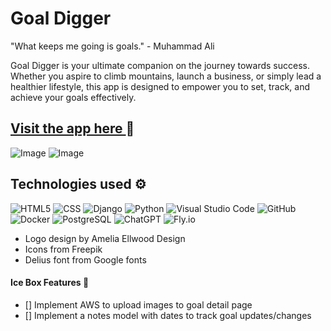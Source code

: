 # Goal Digger

"What keeps me going is goals." - Muhammad Ali

Goal Digger is your ultimate companion on the journey towards success. Whether you aspire to climb mountains, launch a business, or simply lead a healthier lifestyle, this app is designed to empower you to set, track, and achieve your goals effectively.



## <a href="https://goal-list-krystina.fly.dev/">Visit the app here </a> 💫

![Image](https://i.imgur.com/0yPrE1q.png)
![Image](https://i.imgur.com/B67gFSe.png)


## Technologies used :gear:
![HTML5](https://img.shields.io/badge/html5-%23E34F26.svg?style=for-the-badge&logo=html5&logoColor=white)
![CSS](https://img.shields.io/badge/CSS-239120?&style=for-the-badge&logo=css3&logoColor=white)
![Django](https://img.shields.io/badge/Django-092E20?style=for-the-badge&logo=django&logoColor=green)
![Python](https://img.shields.io/badge/Python-FFD43B?style=for-the-badge&logo=python&logoColor=blue)
![Visual Studio Code](https://img.shields.io/badge/Visual%20Studio%20Code-0078d7.svg?style=for-the-badge&logo=visual-studio-code&logoColor=white)
![GitHub](https://img.shields.io/badge/GitHub-100000?style=for-the-badge&logo=github&logoColor=white)
![Docker](https://camo.githubusercontent.com/8396abd667a0eca7d28cdb29ec63b6bf29a7854c7c3d467e6ece648c7e9b81e1/68747470733a2f2f696d672e736869656c64732e696f2f62616467652f646f636b65722d2532333064623765642e7376673f7374796c653d666f722d7468652d6261646765266c6f676f3d646f636b6572266c6f676f436f6c6f723d7768697465)
![PostgreSQL](https://img.shields.io/badge/PostgreSQL-316192?style=for-the-badge&logo=postgresql&logoColor=white)
![ChatGPT](https://camo.githubusercontent.com/c8af3418f8fe508aed1c66f474b50f9e9d8f64db648d1bd947527b35b6243a99/68747470733a2f2f696d672e736869656c64732e696f2f62616467652f636861744750542d3734616139633f7374796c653d666f722d7468652d6261646765266c6f676f3d6f70656e6169266c6f676f436f6c6f723d7768697465)
![Fly.io](https://camo.githubusercontent.com/5bc84dd77a0a2d885573b3b954464c458aaafbe2a39aeeba7e1b297b421922ad/68747470733a2f2f696d672e736869656c64732e696f2f62616467652f466c792e696f2532302d253230707572706c65)


<ul>
<li>Logo design by Amelia Ellwood Design</li>
<li>Icons from Freepik</li>
<li>Delius font from Google fonts</li>
</ul>

#### Ice Box Features 🧊
<ul>
<li>[] Implement AWS to upload images to goal detail page</li>
<li>[] Implement a notes model with dates to track goal updates/changes</li>
</ul>